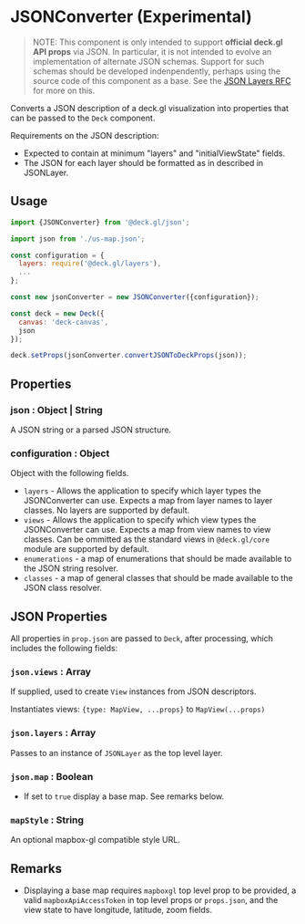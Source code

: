 # JSONConverter (Experimental)

> NOTE: This component is only intended to support **official deck.gl API props** via JSON. In particular, it is not intended to evolve an implementation of alternate JSON schemas. Support for such schemas should be developed indenpendently, perhaps using the source code of this component as a base. See the [JSON Layers RFC](https://github.com/uber/deck.gl/blob/master/dev-docs/RFCs/v6.1/json-layers-rfc.md) for more on this.

Converts a JSON description of a deck.gl visualization into properties that can be passed to the `Deck` component.

Requirements on the JSON description:

* Expected to contain at minimum "layers" and "initialViewState" fields.
* The JSON for each layer should be formatted as in described in JSONLayer.


## Usage

```js
import {JSONConverter} from '@deck.gl/json';

import json from './us-map.json';

const configuration = {
  layers: require('@deck.gl/layers'),
  ...
};

const new jsonConverter = new JSONConverter({configuration});

const deck = new Deck({
  canvas: 'deck-canvas',
  json
});

deck.setProps(jsonConverter.convertJSONToDeckProps(json));
```


## Properties


### json : Object | String

A JSON string or a parsed JSON structure.


### configuration : Object

Object with the following fields.

* `layers` - Allows the application to specify which layer types the JSONConverter can use. Expects a map from layer names to layer classes. No layers are supported by default.
* `views` - Allows the application to specify which view types the JSONConverter can use. Expects a map from view names to view classes. Can be ommitted as the standard views in `@deck.gl/core` module are supported by default.
* `enumerations` - a map of enumerations that should be made available to the JSON string resolver.
* `classes` - a map of general classes that should be made available to the JSON class resolver.


## JSON Properties

All properties in `prop.json` are passed to `Deck`, after processing, which includes the following fields:


### `json.views` : Array

If supplied, used to create `View` instances from JSON descriptors.

Instantiates views: `{type: MapView, ...props}` to `MapView(...props)`


### `json.layers` : Array

Passes to an instance of `JSONLayer` as the top level layer.


### `json.map` : Boolean

* If set to `true` display a base map. See remarks below.


### `mapStyle` : String

An optional mapbox-gl compatible style URL.


## Remarks

* Displaying a base map requires `mapboxgl` top level prop to be provided, a valid `mapboxApiAccessToken` in top level props or `props.json`, and the view state to have longitude, latitude, zoom fields.
